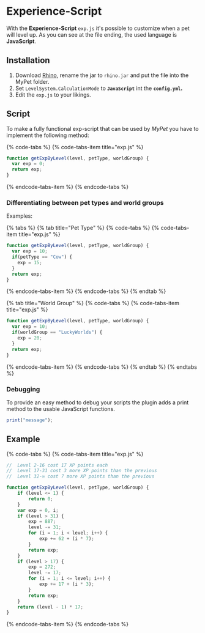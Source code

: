 # Experience-Script

With the **Experience-Script** `exp.js` it's possible to customize when a pet will level up. As you can see at the file ending, the used language is **JavaScript**.

## Installation

1. Download [Rhino](https://developer.mozilla.org/en-US/docs/Mozilla/Projects/Rhino/Download_Rhino), rename the jar to `rhino.jar` and put the file into the MyPet folder.
2. Set `LevelSystem.CalculationMode` to **`JavaScript`** int the **`config.yml`.**
3. Edit the `exp.js` to your likings.

## Script

To make a fully functional exp-script that can be used by _MyPet_ you have to implement the following method:

{% code-tabs %}
{% code-tabs-item title="exp.js" %}
```javascript
function getExpByLevel(level, petType, worldGroup) {
  var exp = 0;
  return exp;
}
```
{% endcode-tabs-item %}
{% endcode-tabs %}

### **Differentiating between pet types and world groups**

Examples:

{% tabs %}
{% tab title="Pet Type" %}
{% code-tabs %}
{% code-tabs-item title="exp.js" %}
```javascript
function getExpByLevel(level, petType, worldGroup) {
  var exp = 10;
  if(petType == "Cow") {
    exp = 15;
  }
  return exp;
}
```
{% endcode-tabs-item %}
{% endcode-tabs %}
{% endtab %}

{% tab title="World Group" %}
{% code-tabs %}
{% code-tabs-item title="exp.js" %}
```javascript
function getExpByLevel(level, petType, worldGroup) {
  var exp = 10;
  if(worldGroup == "LuckyWorlds") {
    exp = 20;
  }
  return exp;
}
```
{% endcode-tabs-item %}
{% endcode-tabs %}
{% endtab %}
{% endtabs %}

### Debugging

To provide an easy method to debug your scripts the plugin adds a print method to the usable JavaScript functions.

```javascript
print("message");
```

## Example

{% code-tabs %}
{% code-tabs-item title="exp.js" %}
```javascript
//  Level 2-16 cost 17 XP points each
//  Level 17-31 cost 3 more XP points than the previous
//  Level 32-∞ cost 7 more XP points than the previous

function getExpByLevel(level, petType, worldGroup) {
    if (level <= 1) {
        return 0;
    }
    var exp = 0, i;
    if (level > 31) {
        exp = 887;
        level -= 31;
        for (i = 1; i < level; i++) {
            exp += 62 + (i * 7);
        }
        return exp;
    }
    if (level > 17) {
        exp = 272;
        level -= 17;
        for (i = 1; i <= level; i++) {
            exp += 17 + (i * 3);
        }
        return exp;
    }
    return (level - 1) * 17;
}
```
{% endcode-tabs-item %}
{% endcode-tabs %}

